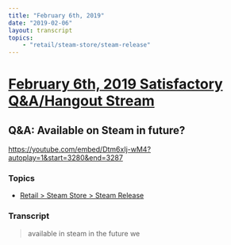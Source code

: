 ```yaml
---
title: "February 6th, 2019"
date: "2019-02-06"
layout: transcript
topics: 
    - "retail/steam-store/steam-release"
---
```

# [February 6th, 2019 Satisfactory Q&A/Hangout Stream](../2019-02-06.md)
## Q&A: Available on Steam in future?
https://youtube.com/embed/Dtm6xIj-wM4?autoplay=1&start=3280&end=3287
### Topics
* [Retail > Steam Store > Steam Release](../topics/retail/steam-store/steam-release.md)

### Transcript

> available in steam in the future we
